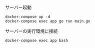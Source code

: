 サーバー起動
```
docker-compose up -d
docker-compose exec app go run main.go
```

サーバーの実行環境に接続
```
docker-compose exec app bash
```
